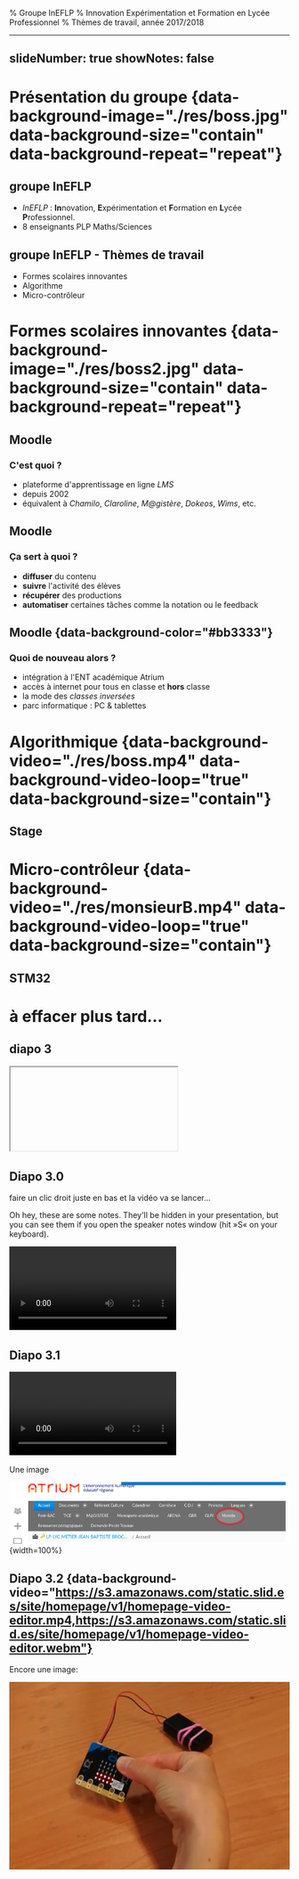 % Groupe InEFLP
% Innovation Expérimentation et Formation en Lycée Professionnel
% Thèmes de travail, année 2017/2018

---
slideNumber: true
showNotes: false
---



# Présentation du groupe {data-background-image="./res/boss.jpg" data-background-size="contain" data-background-repeat="repeat"}

## groupe InEFLP 

* *InEFLP* : **In**novation, **E**xpérimentation 
et **F**ormation en **L**ycée **P**rofessionnel.
* 8 enseignants PLP Maths/Sciences


## groupe InEFLP - Thèmes de travail

* Formes scolaires innovantes
* Algorithme
* Micro-contrôleur



# Formes scolaires innovantes {data-background-image="./res/boss2.jpg" data-background-size="contain" data-background-repeat="repeat"}

## Moodle
### C'est quoi ?

- plateforme d'apprentissage en ligne *LMS*
- depuis 2002
- équivalent à *Chamilo*, *Claroline*, *M@gistère*, *Dokeos*, *Wims*, etc.


## Moodle
### Ça sert à quoi ?

* **diffuser** du contenu
* **suivre** l'activité des élèves
* **récupérer** des productions
* **automatiser** certaines tâches comme la notation ou le feedback


## Moodle {data-background-color="#bb3333"}
### Quoi de nouveau alors ?

- intégration à l'ENT académique Atrium
- accès à internet pour tous en classe et **hors** classe
- la mode des *classes inversées*
- parc informatique : PC & tablettes






# Algorithmique {data-background-video="./res/boss.mp4" data-background-video-loop="true" data-background-size="contain"}

## Stage



# Micro-contrôleur {data-background-video="./res/monsieurB.mp4" data-background-video-loop="true" data-background-size="contain"}

## STM32



# à effacer plus tard…

## diapo 3

<iframe data-src="http://hakim.se"></iframe>

## Diapo 3.0

faire un clic droit juste en bas et la vidéo va se lancer…

<aside class="notes">
Oh hey, these are some notes. They'll be hidden in your presentation, but you can see them if you open the speaker notes window (hit »S« on your keyboard).
</aside>

<video class="stretch" src="http://clips.vorwaerts-gmbh.de/big_buck_bunny.mp4"></video>

## Diapo 3.1

<video data-autoplay src="http://clips.vorwaerts-gmbh.de/big_buck_bunny.mp4"></video>

Une image 

![Atrium](./res/fig-098.png){width=100%}

## Diapo 3.2 {data-background-video="https://s3.amazonaws.com/static.slid.es/site/homepage/v1/homepage-video-editor.mp4,https://s3.amazonaws.com/static.slid.es/site/homepage/v1/homepage-video-editor.webm"}

Encore une image:

![Un cours, vu par le prof](./res/fig-110.png)

